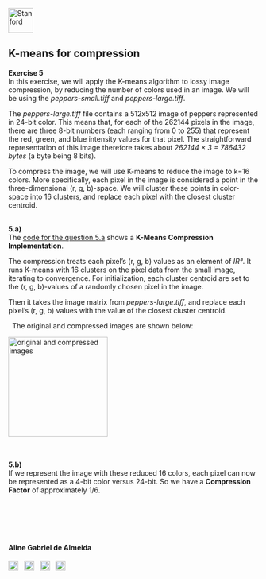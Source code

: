 <a href="https://i.dlpng.com/static/png/498606_preview.png"><img src="https://i.dlpng.com/static/png/498606_preview.png" title="Stanford" alt="Stanford" height="50"></a>

## K-means for compression
  
**Exercise 5**  
In this exercise, we will apply the K-means algorithm to lossy image compression, by reducing the number of colors used in an image. We will be using the *peppers-small.tiff* and *peppers-large.tiff*.  

The *peppers-large.tiff* file contains a 512x512 image of peppers represented in 24-bit color. This means that, for each of the 262144 pixels in the image, there are three 8-bit numbers (each ranging from 0 to 255) that represent the red, green, and blue intensity values for that pixel. The straightforward representation of this image therefore takes about *262144 × 3 = 786432 bytes* (a byte being 8 bits).  

To compress the image, we will use K-means to reduce the image to k=16 colors. More specifically, each pixel in the image is considered a point in the three-dimensional (r, g, b)-space. We will cluster these points in color-space into 16 clusters, and replace each pixel with the closest cluster centroid.

&nbsp; 
&nbsp;  
**5.a)**  
The [code for the question 5.a](https://github.com/AlmeidaAlin3/MachineLearning/blob/master/ProblemSet3/Exercise5/ex5_a.ipynb) shows a **K-Means Compression Implementation**.  

The compression treats each pixel’s (r, g, b) values as an element of *IR³*. It runs K-means with 16 clusters on the pixel data from the small image, iterating to convergence. For initialization, each cluster centroid are set to the (r, g, b)-values of a randomly chosen pixel in the image.  

Then it takes the image matrix from *peppers-large.tiff*, and replace each pixel’s (r, g, b) values with the value of the closest cluster centroid.  

&nbsp; 
The original and compressed images are shown below:

<a href="https://github.com/AlmeidaAlin3/MachineLearning/blob/master/ProblemSet3/Exercise5/5a_output.png"><img src="https://github.com/AlmeidaAlin3/MachineLearning/blob/master/ProblemSet3/Exercise5/img/5a_output.png" title="original and compressed images" alt="original and compressed images" height="200"></a>


&nbsp;  
&nbsp;  
**5.b)**  
If we represent the image with these reduced 16 colors, each pixel can now be represented as a 4-bit color versus 24-bit. So we have a **Compression Factor** of approximately 1/6.



&nbsp;  
&nbsp;  
---

#### Aline Gabriel de Almeida  
<a href="https://www.linkedin.com/in/alinegalmeida/"><img src="https://cdn3.iconfinder.com/data/icons/logos-and-brands-adobe/512/201_Linkedin-512.png" title="Linkedin: alinegalmeida" alt="https://www.linkedin.com/in/alinegalmeida/" height="20"></a>
&nbsp; <a href="https://www.kaggle.com/almeidaalin3"><img src="https://cdn3.iconfinder.com/data/icons/logos-and-brands-adobe/512/189_Kaggle-512.png" title="Kaggle: almeidaalin3" alt="https://www.kaggle.com/almeidaalin3" height="20"></a>
&nbsp; <a href="mailto:aline.gabriel.almeida@gmail.com"><img src="https://cdn3.iconfinder.com/data/icons/logos-and-brands-adobe/512/147_Gmail-512.png" title="aline.gabriel.almeida@gmail.com" alt="aline.gabriel.almeida@gmail.com" height="20"></a>
&nbsp; <a href="https://github.com/AlmeidaAlin3/"><img src="https://cdn3.iconfinder.com/data/icons/logos-and-brands-adobe/512/142_Github-512.png" title="Github: AlmeidaAlin3" alt="https://github.com/AlmeidaAlin3/" height="20"></a> 


